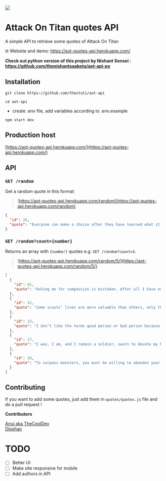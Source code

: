 # ![](views/images/banner.png)

# Attack On Titan quotes API

A simple API to retrieve some quotes of Attack On Titan

:globe_with_meridians: Website and demo: https://aot-quotes-api.herokuapp.com/

**Check out python version of this project by Nishant Sensei : https://github.com/thenishantsapkota/aot-api-py**

## Installation

```
git clone https://github.com/thestuti/aot-api
```
```
cd aot-api
```
- create .env file, add variables according to .env.example
```
npm start dev
```

## Production host

[https://aot-quotes-api.herokuapp.com/](https://aot-quotes-api.herokuapp.com/)

## API

### `GET /random`

Get a random quote in this format:

> [https://aot-quotes-api.herokuapp.com/random](https://aot-quotes-api.herokuapp.com/random)

```json
{
  "id": 26,
  "quote": "Everyone can make a choice after they have learned what it will result in. It is so easy to say we should have done it this way afterwards. But you can’t know what your choice will result in before actually choosing."
}
```

### `GET /random?count={number}`

Returns an array with `{number}` quotes e.g. `GET /random?count=5`.

> [https://aot-quotes-api.herokuapp.com/random/5/](https://aot-quotes-api.herokuapp.com/random/5/)

```json
[
  {
    "id": 61,
    "quote": "Asking me for compassion is mistaken. After all I have no heart or time to spare."
  },
  {
    "id": 41,
    "quote": "Some scouts’ lives are more valuable than others, only those dumb enough to acknowledge that join us."
  },
  {
    "id": 23,
    "quote": "I don’t like the terms good person or bad person because it’s impossible to be entirely good to everyone, or entirely bad to everyone. To some, you are a good person, while to others you are a bad person."
  },
  {
    "id": 27,
    "quote": "I was, I am, and I remain a soldier, sworn to devote my heart and soul to the restoration of humankind. There is no greater glory than dying for that belief!"
  },
  {
    "id": 20,
    "quote": "To surpass monsters, you must be willing to abandon your humanity."
  }
]
```

## Contributing

If you want to add some quotes, just add them in `quotes/quotes.js` file and do a pull request !

<b> Contributors </b>

[Anuj aka TheCoolDev](https://github.com/TheCoolGDev) <br>
[Dipshan](https://github.com/dipshanadh)

# TODO

- [ ] Better UI
- [ ] Make site responsive for mobile
- [ ] Add authors in API
